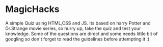 # MagicHacks
A simple Quiz using HTML,CSS and JS. Its based on harry Potter and Dr.Strange movie series, so hurry up, take the quiz and test your knowledge. Some of the questions are direct and some needs little bit of googling so don't forget to read the guidelines before attempting it :)
